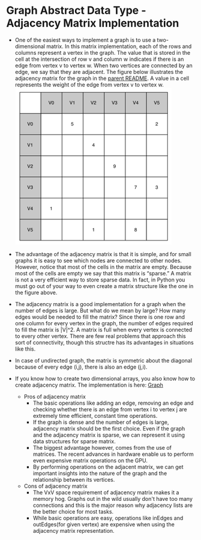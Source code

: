 # Graph Abstract Data Type - Adjacency Matrix Implementation
  * One of the easiest ways to implement a graph is to use a two-dimensional matrix. In this matrix implementation, each of the rows and columns represent a vertex in the graph. The value that is stored in the cell at the intersection of row v and column w indicates if there is an edge from vertex v to vertex w. When two vertices are connected by an edge, we say that they are adjacent. The figure below illustrates the adjacency matrix for the graph in the [parent README](../README.md). A value in a cell represents the weight of the edge from vertex v to vertex w.
    ![sample adjacency matrix](img/sample_adjacency_matrix.png)
  * The advantage of the adjacency matrix is that it is simple, and for small graphs it is easy to see which nodes are connected to other nodes. However, notice that most of the cells in the matrix are empty. Because most of the cells are empty we say that this matrix is “sparse.” A matrix is not a very efficient way to store sparse data. In fact, in Python you must go out of your way to even create a matrix structure like the one in the figure above.
  * The adjacency matrix is a good implementation for a graph when the number of edges is large. But what do we mean by large? How many edges would be needed to fill the matrix? Since there is one row and one column for every vertex in the graph, the number of edges required to fill the matrix is |V|^2. A matrix is full when every vertex is connected to every other vertex. There are few real problems that approach this sort of connectivity, though this structre has its advantages in situations like this.
  * In case of undirected graph, the matrix is symmetric about the diagonal because of every edge (i,j), there is also an edge (j,i).

  * If you know how to create two dimensional arrays, you also know how to create adjacency matrix. The implementation is here: [Graph](main.py)
    * Pros of adjacency matrix
      * The basic operations like adding an edge, removing an edge and checking whether there is an edge from vertex i to vertex j are extremely time efficient, constant time operations.
      * If the graph is dense and the number of edges is large, adjacency matrix should be the first choice. Even if the graph and the adjacency matrix is sparse, we can represent it using data structures for sparse matrix.
      * The biggest advantage however, comes from the use of matrices. The recent advances in hardware enable us to perform even expensive matrix operations on the GPU.
      * By performing operations on the adjacent matrix, we can get important insights into the nature of the graph and the relationship between its vertices.
    * Cons of adjacency matrix
      * The VxV space requirement of adjacency matrix makes it a memory hog. Graphs out in the wild usually don't have too many connections and this is the major reason why adjacency lists are the better choice for most tasks.
      * While basic operations are easy, operations like inEdges and outEdges(for given vertex) are expensive when using the adjacency matrix representation.

